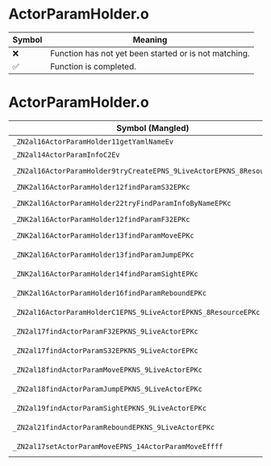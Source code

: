 # ActorParamHolder.o
| Symbol | Meaning 
| ------------- | ------------- 
| :x: | Function has not yet been started or is not matching. 
| :white_check_mark: | Function is completed. 


# ActorParamHolder.o
| Symbol (Mangled) | Symbol (Demangled) | Decompiled? |
| ------------- |  ------------- | ------------- |
| `_ZN2al16ActorParamHolder11getYamlNameEv` | `al::ActorParamHolder::getYamlName(void)` | :x: |
| `_ZN2al14ActorParamInfoC2Ev` | `al::ActorParamInfo::ActorParamInfo(void)` | :x: |
| `_ZN2al16ActorParamHolder9tryCreateEPNS_9LiveActorEPKNS_8ResourceEPKc` | `al::ActorParamHolder::tryCreate(al::LiveActor *,al::Resource const*,char const*)` | :x: |
| `_ZNK2al16ActorParamHolder12findParamS32EPKc` | `al::ActorParamHolder::findParamS32(char const*)const` | :x: |
| `_ZNK2al16ActorParamHolder22tryFindParamInfoByNameEPKc` | `al::ActorParamHolder::tryFindParamInfoByName(char const*)const` | :x: |
| `_ZNK2al16ActorParamHolder12findParamF32EPKc` | `al::ActorParamHolder::findParamF32(char const*)const` | :x: |
| `_ZNK2al16ActorParamHolder13findParamMoveEPKc` | `al::ActorParamHolder::findParamMove(char const*)const` | :x: |
| `_ZNK2al16ActorParamHolder13findParamJumpEPKc` | `al::ActorParamHolder::findParamJump(char const*)const` | :x: |
| `_ZNK2al16ActorParamHolder14findParamSightEPKc` | `al::ActorParamHolder::findParamSight(char const*)const` | :x: |
| `_ZNK2al16ActorParamHolder16findParamReboundEPKc` | `al::ActorParamHolder::findParamRebound(char const*)const` | :x: |
| `_ZN2al16ActorParamHolderC1EPNS_9LiveActorEPKNS_8ResourceEPKc` | `al::ActorParamHolder::ActorParamHolder(al::LiveActor *,al::Resource const*,char const*)` | :x: |
| `_ZN2al17findActorParamF32EPKNS_9LiveActorEPKc` | `al::findActorParamF32(al::LiveActor const*,char const*)` | :x: |
| `_ZN2al17findActorParamS32EPKNS_9LiveActorEPKc` | `al::findActorParamS32(al::LiveActor const*,char const*)` | :x: |
| `_ZN2al18findActorParamMoveEPKNS_9LiveActorEPKc` | `al::findActorParamMove(al::LiveActor const*,char const*)` | :x: |
| `_ZN2al18findActorParamJumpEPKNS_9LiveActorEPKc` | `al::findActorParamJump(al::LiveActor const*,char const*)` | :x: |
| `_ZN2al19findActorParamSightEPKNS_9LiveActorEPKc` | `al::findActorParamSight(al::LiveActor const*,char const*)` | :x: |
| `_ZN2al21findActorParamReboundEPKNS_9LiveActorEPKc` | `al::findActorParamRebound(al::LiveActor const*,char const*)` | :x: |
| `_ZN2al17setActorParamMoveEPNS_14ActorParamMoveEffff` | `al::setActorParamMove(al::ActorParamMove *,float,float,float,float)` | :x: |
